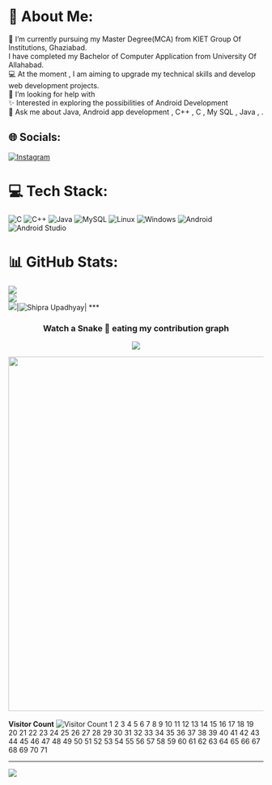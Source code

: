 # 💫 About Me:
🔭 I’m currently  pursuing my Master Degree(MCA) from KIET Group Of Institutions, Ghaziabad.<br> I have completed my Bachelor of Computer Application from University Of Allahabad.<br>💻 At the moment , I am aiming to upgrade my technical skills and develop web development projects.<br>🤝 I’m looking for help with<br>✨ Interested in exploring the possibilities of Android Development<br>💬 Ask me about Java, Android app development , C++ , C , My SQL , Java , .<br>


## 🌐 Socials:
[![Instagram](https://img.shields.io/badge/Instagram-%23E4405F.svg?logo=Instagram&logoColor=white)](https://instagram.com/_07_shipra) 

# 💻 Tech Stack:
![C](https://img.shields.io/badge/c-%2300599C.svg?style=flat-square&logo=c&logoColor=white) ![C++](https://img.shields.io/badge/c++-%2300599C.svg?style=flat-square&logo=c%2B%2B&logoColor=white) ![Java](https://img.shields.io/badge/java-%23ED8B00.svg?style=flat-square&logo=java&logoColor=white) ![MySQL](https://img.shields.io/badge/mysql-%2300f.svg?style=flat-square&logo=mysql&logoColor=white) ![Linux](https://img.shields.io/badge/Linux-03203C?style=for-the-badge&logo=Linux&logoColor=white) ![Windows](https://img.shields.io/badge/windows-3944F7?style=for-the-badge&logo=windows&logoColor=white) ![Android](https://img.shields.io/badge/Android-1FAA59?style=for-the-badge&logo=Android&logoColor=black) ![Android Studio](https://img.shields.io/badge/Androidstudio-00BC404C3AE3?style=for-the-badge&logo=Androidstudio&logoColor=black) 
# 📊 GitHub Stats:
![](https://github-readme-stats.vercel.app/api?username=Shipra53&theme=radical&hide_border=false&include_all_commits=false&count_private=false)<br/>
![](https://github-readme-streak-stats.herokuapp.com/?user=Shipra53&theme=radical&hide_border=false)<br/>
![](https://github-readme-stats.vercel.app/api/top-langs/?username=Shipra53&theme=radical&hide_border=false&include_all_commits=false&count_private=false&layout=compact)|![Shipra Upadhyay](http://github-profile-summary-cards.vercel.app/api/cards/profile-details?username=Shipra53&theme=gruvbox)| *** <!-- Contribution Graph--> <h3 align="center"> Watch a Snake 🐍 eating my contribution graph </h3> <p align="center"> <img src="https://github.com/aShipra53/Shipra53/blob/output/github-contribution-grid-snake.svg"> </p> <div align="center"> <img src="https://github-readme-activity-graph.cyclic.app/graph?username=Shipra53&bg_color=e59ac2&color=403b3f&line=d04ec7&point=8d256c&area=true&hide_border=true)](https://github.com/adilsiddiqui70786/github-readme-activity-graph" width="700px" /></div> <br/>**Visitor Count** ![Visitor Count](https://profile-counter.glitch.me/{adilsiddiqui70786}/count.svg) <!-- **adilsiddiqui70786/adilsiddiqui70786** is a ✨ _special_ ✨ repository because its `README.md` (this file) appears on your GitHub profile. Here are some ideas to get you started: - 🔭 I’m currently working on ... - 🌱 I’m currently learning ... - 👯 I’m looking to collaborate on ... - 🤔 I’m looking for help with ... - 💬 Ask me about ... - 📫 How to reach me: ... - 😄 Pronouns: ... - ⚡ Fun fact: ... -->
1
2
3
4
5
6
7
8
9
10
11
12
13
14
15
16
17
18
19
20
21
22
23
24
25
26
27
28
29
30
31
32
33
34
35
36
37
38
39
40
41
42
43
44
45
46
47
48
49
50
51
52
53
54
55
56
57
58
59
60
61
62
63
64
65
66
67
68
69
70
71


---
[![](https://visitcount.itsvg.in/api?id=Shipra53&icon=4&color=5)](https://visitcount.itsvg.in)

<!-- Proudly created with GPRM ( https://gprm.itsvg.in ) -->
